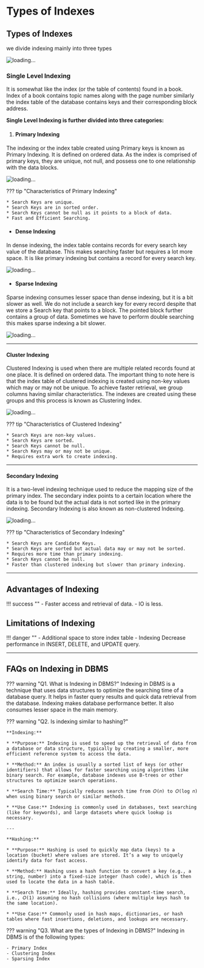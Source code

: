 # Types of Indexes

## Types of Indexes

we divide indexing mainly into three types


![loading...](../../images/dbms/indexing/indexing_04.png)


### Single Level Indexing

It is somewhat like the index (or the table of contents) found in a book. Index of a book contains topic names along with the page number similarly the index table of the database contains keys and their corresponding block address.

**Single Level Indexing is further divided into three categories:**


1. #### Primary Indexing

The indexing or the index table created using Primary keys is known as Primary Indexing. It is defined on ordered data. As the index is comprised of primary keys, they are unique, not null, and possess one to one relationship with the data blocks.


![loading...](../../images/dbms/indexing/indexing_05.png)


??? tip "Characteristics of Primary Indexing"

    * Search Keys are unique.
    * Search Keys are in sorted order.
    * Search Keys cannot be null as it points to a block of data.
    * Fast and Efficient Searching.



* #### Dense Indexing

In dense indexing, the index table contains records for every search key value of the database. This makes searching faster but requires a lot more space. It is like primary indexing but contains a record for every search key.


![loading...](../../images/dbms/indexing/indexing_06.png)



* #### Sparse Indexing

Sparse indexing consumes lesser space than dense indexing, but it is a bit slower as well. We do not include a search key for every record despite that we store a Search key that points to a block. The pointed block further contains a group of data. Sometimes we have to perform double searching this makes sparse indexing a bit slower.


![loading...](../../images/dbms/indexing/indexing_07.png)


---


#### Cluster Indexing

Clustered Indexing is used when there are multiple related records found at one place. It is defined on ordered data. The important thing to note here is that the index table of clustered indexing is created using non-key values which may or may not be unique. To achieve faster retrieval, we group columns having similar characteristics. The indexes are created using these groups and this process is known as Clustering Index.


![loading...](../../images/dbms/indexing/indexing_08.png)


??? tip "Characteristics of Clustered Indexing"

    * Search Keys are non-key values.
    * Search Keys are sorted.
    * Search Keys cannot be null.
    * Search Keys may or may not be unique.
    * Requires extra work to create indexing.


---


#### Secondary Indexing

It is a two-level indexing technique used to reduce the mapping size of the primary index. The secondary index points to a certain location where the data is to be found but the actual data is not sorted like in the primary indexing. Secondary Indexing is also known as non-clustered Indexing.


![loading...](../../images/dbms/indexing/indexing_09.png)


??? tip "Characteristics of Secondary Indexing"

    * Search Keys are Candidate Keys.
    * Search Keys are sorted but actual data may or may not be sorted.
    * Requires more time than primary indexing.
    * Search Keys cannot be null.
    * Faster than clustered indexing but slower than primary indexing.



---

## Advantages of Indexing

!!! success ""
    - Faster access and retrieval of data.
    - IO is less.



## Limitations of Indexing

!!! danger ""
    - Additional space to store index table
    - Indexing Decrease performance in INSERT, DELETE, and UPDATE query.



---

## FAQs on Indexing in DBMS

??? warning "Q1. What is Indexing in DBMS?"
    Indexing in DBMS is a technique that uses data structures to optimize the searching time of a database query. It helps in faster query results and quick data retrieval from the database. Indexing makes database performance better. It also consumes lesser space in the main memory.


??? warning "Q2. Is indexing similar to hashing?"
    
    **Indexing:**

    * **Purpose:** Indexing is used to speed up the retrieval of data from a database or data structure, typically by creating a smaller, more efficient reference system to access the data.

    * **Method:** An index is usually a sorted list of keys (or other identifiers) that allows for faster searching using algorithms like binary search. For example, database indexes use B-trees or other structures to optimize search operations.

    * **Search Time:** Typically reduces search time from 𝑂(𝑛) to 𝑂(log 𝑛) when using binary search or similar methods.

    * **Use Case:** Indexing is commonly used in databases, text searching (like for keywords), and large datasets where quick lookup is necessary.

    ---

    **Hashing:**

    * **Purpose:** Hashing is used to quickly map data (keys) to a location (bucket) where values are stored. It’s a way to uniquely identify data for fast access.

    * **Method:** Hashing uses a hash function to convert a key (e.g., a string, number) into a fixed-size integer (hash code), which is then used to locate the data in a hash table.

    * **Search Time:** Ideally, hashing provides constant-time search, i.e., 𝑂(1) assuming no hash collisions (where multiple keys hash to the same location).

    * **Use Case:** Commonly used in hash maps, dictionaries, or hash tables where fast insertions, deletions, and lookups are necessary.


??? warning "Q3. What are the types of Indexing in DBMS?"
    Indexing in DBMS is of the following types:

    - Primary Index
    - Clustering Index
    - Sparsing Index
